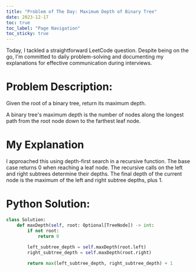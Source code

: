 ```yaml
---
title: "Problem of The Day: Maximum Depth of Binary Tree"
date: 2023-12-17
toc: true
toc_label: "Page Navigation"
toc_sticky: true
---
```


Today, I tackled a straightforward LeetCode question. Despite being on the go, I'm committed to daily problem-solving and documenting my explanations for effective communication during interviews.

# Problem Description:
Given the root of a binary tree, return its maximum depth.

A binary tree's maximum depth is the number of nodes along the longest path from the root node down to the farthest leaf node.

# My Explanation
I approached this using depth-first search in a recursive function. The base case returns 0 when reaching a leaf node. The recursive calls on the left and right subtrees determine their depths. The final depth of the current node is the maximum of the left and right subtree depths, plus 1.

# Python Solution:
```python
class Solution:
    def maxDepth(self, root: Optional[TreeNode]) -> int:
        if not root:
            return 0
        
        left_subtree_depth = self.maxDepth(root.left)
        right_subtree_depth = self.maxDepth(root.right)

        return max(left_subtree_depth, right_subtree_depth) + 1
```
